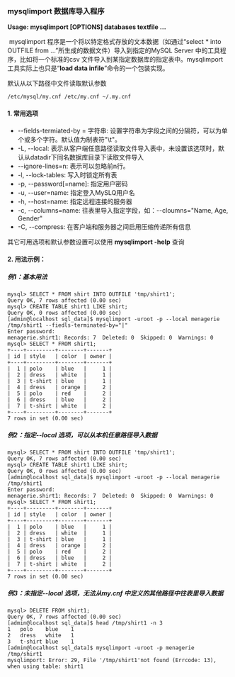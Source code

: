 ### mysqlimport 数据库导入程序

**Usage: mysqlimport [OPTIONS] databases textfile ...** 

​	mysqlimport 程序是一个将以特定格式存放的文本数据（如通过“select * into OUTFILE from ...”所生成的数据文件）导入到指定的MySQL Server 中的工具程序，比如将一个标准的csv 文件导入到某指定数据库的指定表中。mysqlimport 工具实际上也只是“**load data infile**”命令的一个包装实现。

默认从以下路径中文件读取默认参数

```
/etc/mysql/my.cnf /etc/my.cnf ~/.my.cnf
```

#### 1. 常用选项

* --fields-termiated-by = 字符串: 设置字符串为字段之间的分隔符，可以为单个或多个字符。默认值为制表符"\t"。
* -L, --local: 表示从客户端任意路径读取文件导入表中，未设置该选项时，默认从datadir下同名数据库目录下读取文件导入
* --ignore-lines=n: 表示可以忽略前n行。
* -l, --lock-tables: 写入时锁定所有表
* -p, --password[=name]: 指定用户密码
* -u, --user=name: 指定登入MySLQ用户名
* -h, --host=name: 指定远程连接的服务器
* -c, --columns=name: 往表里导入指定字段，如：--cloumns="Name, Age, Gender"
* -C, --compress: 在客户端和服务器之间启用压缩传递所有信息

其它可用选项和默认参数设置可以使用 **mysqlimport -help** 查询

#### 2. 用法示例：

##### 例1：基本用法

```
mysql> SELECT * FROM shirt INTO OUTFILE 'tmp/shirt1';
Query OK, 7 rows affected (0.00 sec)
mysql> CREATE TABLE shirt1 LIKE shirt;
Query OK, 0 rows affected (0.00 sec)
[admin@localhost sql_data]$ mysqlimport -uroot -p --local menagerie /tmp/shirt1 --fiedls-terminated-by="|"
Enter password: 
menagerie.shirt1: Records: 7  Deleted: 0  Skipped: 0  Warnings: 0
mysql> SELECT * FROM shirt1;
+----+---------+--------+-------+
| id | style   | color  | owner |
+----+---------+--------+-------+
|  1 | polo    | blue   |     1 |
|  2 | dress   | white  |     1 |
|  3 | t-shirt | blue   |     1 |
|  4 | dress   | orange |     2 |
|  5 | polo    | red    |     2 |
|  6 | dress   | blue   |     2 |
|  7 | t-shirt | white  |     2 |
+----+---------+--------+-------+
7 rows in set (0.00 sec)
```

##### 例2：指定--local 选项，可以从本机任意路径导入数据

```
mysql> SELECT * FROM shirt INTO OUTFILE 'tmp/shirt1';
Query OK, 7 rows affected (0.00 sec)
mysql> CREATE TABLE shirt1 LIKE shirt;
Query OK, 0 rows affected (0.00 sec)
[admin@localhost sql_data]$ mysqlimport -uroot -p --local menagerie /tmp/shirt1
Enter password: 
menagerie.shirt1: Records: 7  Deleted: 0  Skipped: 0  Warnings: 0
mysql> SELECT * FROM shirt1;
+----+---------+--------+-------+
| id | style   | color  | owner |
+----+---------+--------+-------+
|  1 | polo    | blue   |     1 |
|  2 | dress   | white  |     1 |
|  3 | t-shirt | blue   |     1 |
|  4 | dress   | orange |     2 |
|  5 | polo    | red    |     2 |
|  6 | dress   | blue   |     2 |
|  7 | t-shirt | white  |     2 |
+----+---------+--------+-------+
7 rows in set (0.00 sec)
```

##### 例3：未指定--local 选项，无法从my.cnf 中定义的其他路径中往表里导入数据

```
mysql> DELETE FROM shirt1;
Query OK, 7 rows affected (0.00 sec)
[admin@localhost sql_data]$ head /tmp/shirt1 -n 3
1	polo	blue	1
2	dress	white	1
3	t-shirt	blue	1
[admin@localhost sql_data]$ mysqlimport -uroot -p menagerie /tmp/shirt1
mysqlimport: Error: 29, File '/tmp/shirt1'not found (Errcode: 13), when using table: shirt1
```

